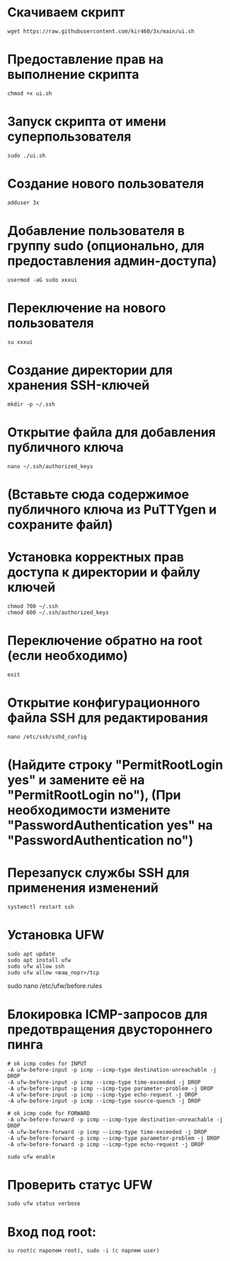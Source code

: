 # Скачиваем скрипт
    wget https://raw.githubusercontent.com/kir460/3x/main/ui.sh

# Предоставление прав на выполнение скрипта
    chmod +x ui.sh

# Запуск скрипта от имени суперпользователя
    sudo ./ui.sh

# Создание нового пользователя
    adduser 3x

# Добавление пользователя в группу sudo (опционально, для предоставления админ-доступа)
    usermod -aG sudo xxxui

# Переключение на нового пользователя
    su xxxui

# Создание директории для хранения SSH-ключей
    mkdir -p ~/.ssh

# Открытие файла для добавления публичного ключа
    nano ~/.ssh/authorized_keys

# (Вставьте сюда содержимое публичного ключа из PuTTYgen и сохраните файл)

# Установка корректных прав доступа к директории и файлу ключей
    chmod 700 ~/.ssh
    chmod 600 ~/.ssh/authorized_keys

# Переключение обратно на root (если необходимо)
    exit

# Открытие конфигурационного файла SSH для редактирования
    nano /etc/ssh/sshd_config

# (Найдите строку "PermitRootLogin yes" и замените её на "PermitRootLogin no"), (При необходимости измените "PasswordAuthentication yes" на "PasswordAuthentication no")

# Перезапуск службы SSH для применения изменений
    systemctl restart ssh

# Установка UFW
    sudo apt update
    sudo apt install ufw
    sudo ufw allow ssh
    sudo ufw allow <ваш_порт>/tcp

sudo nano /etc/ufw/before.rules

# Блокировка ICMP-запросов для предотвращения двустороннего пинга
    # ok icmp codes for INPUT
    -A ufw-before-input -p icmp --icmp-type destination-unreachable -j DROP
    -A ufw-before-input -p icmp --icmp-type time-exceeded -j DROP
    -A ufw-before-input -p icmp --icmp-type parameter-problem -j DROP
    -A ufw-before-input -p icmp --icmp-type echo-request -j DROP
    -A ufw-before-input -p icmp --icmp-type source-quench -j DROP

    # ok icmp code for FORWARD
    -A ufw-before-forward -p icmp --icmp-type destination-unreachable -j DROP
    -A ufw-before-forward -p icmp --icmp-type time-exceeded -j DROP
    -A ufw-before-forward -p icmp --icmp-type parameter-problem -j DROP
    -A ufw-before-forward -p icmp --icmp-type echo-request -j DROP

    sudo ufw enable

# Проверить статус UFW
    sudo ufw status verbose

#  Вход под root:
    su root(с паролем root), sudo -i (с парлем user)
